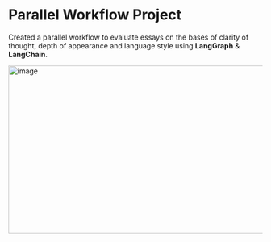 # Parallel Workflow Project

Created a parallel workflow to evaluate essays on the bases of clarity of thought, depth of appearance and language style using **LangGraph** & **LangChain**.

<img width="562" height="333" alt="image" src="https://github.com/user-attachments/assets/bc396f51-0cc0-4532-af78-4ae99f44467e" />
